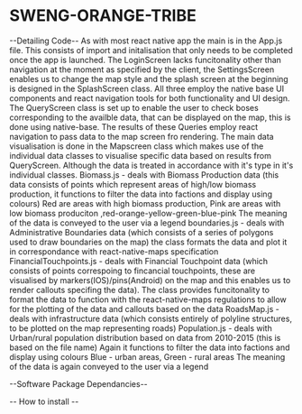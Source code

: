 # SWENG-ORANGE-TRIBE

--Detailing Code--
As with most react native app the main is in the App.js file. This consists of import and initalisation that only needs to be completed once the app is launched. 
The LoginScreen lacks funcitonality other than navigation at the moment as specified by the client, the SettingsScreen enables us to change the map style and the splash screen at the beginning is designed in the SplashScreen class. All three employ the native base UI components and react navigation tools for both functionality and UI design. The QueryScreen class is set up to enable the user to check boses corresponding to the availble data, that can be displayed on the map, this is done using native-base. The results of these Queries employ react navigation to pass data to the map screen fro rendering. 
The main data visualisation is done in the Mapscreen class which makes use of the individual data classes to visualise specific data based on results from QueryScreen. Although the data is treated in accordance with it's type in it's individual classes. 
Biomass.js - 
    deals with Biomass Production data
    (this data consists of points which represent areas of high/low biomass production, it functions to filter the data into factions and display using colours)
    Red are areas with high biomass production, Pink are areas with low biomass produciton ,red-orange-yellow-green-blue-pink
    The meaning of the data is conveyed to the user via a legend
boundaries.js - 
    deals with Administrative Boundaries data (which consists of a series of polygons used to draw boundaries on the map)
    the class formats the data and plot it in correspondance with react-native-maps specification
FinancialTouchpoints.js - 
    deals with Financial Touchpoint data (which consists of points correspoing to fincancial touchpoints, these are visualised by markers(IOS)/pins(Android) on the map and this enables us to render callouts specifing the data). The class provides funcitonality to format the data to function with the react-native-maps regulations to allow for the plotting of the data and callouts based on the data
RoadsMap.js - 
    deals with infrastructure data (which consists entirely of polyline structures, to be plotted on the map representing roads)
Population.js - 
    deals with Urban/rural population distribution based on data from 2010-2015 (this is based on the file name)
    Again it functions to filter the data into factions and display using colours
    Blue - urban areas, Green - rural areas
    The meaning of the data is again conveyed to the user via a legend

--Software Package Dependancies--


-- How to install --


